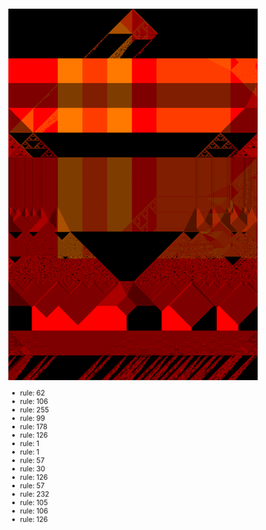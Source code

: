 ![photo](./output.png) 
 * rule: 62
* rule: 106
* rule: 255
* rule: 99
* rule: 178
* rule: 126
* rule: 1
* rule: 1
* rule: 57
* rule: 30
* rule: 126
* rule: 57
* rule: 232
* rule: 105
* rule: 106
* rule: 126
